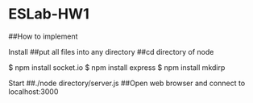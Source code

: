 # ESLab-HW1
##How to implement

Install
##put all files into any directory 
##cd directory of node

$ npm install socket.io
$ npm install express
$ npm install mkdirp

Start
##./node directory/server.js
##Open web browser and connect to localhost:3000
